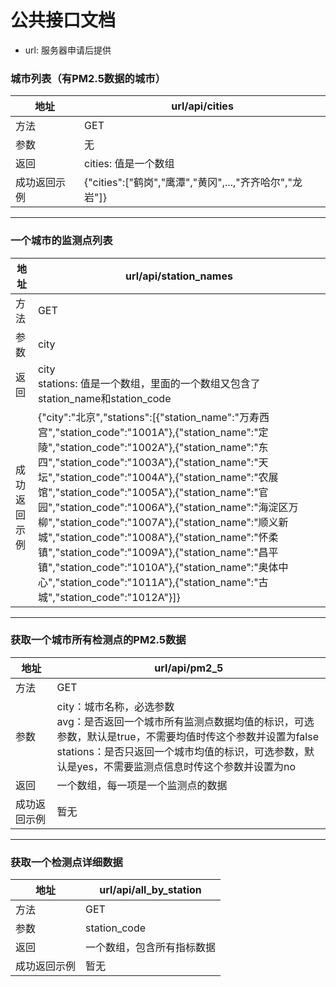 # 公共接口文档

* url: 服务器申请后提供


### 城市列表（有PM2.5数据的城市）
| 地址 | url/api/cities|
| -- | -- |
| 方法 | GET |
| 参数 | 无 |
| 返回 | cities: 值是一个数组 |
|成功返回示例|{"cities":["鹤岗","鹰潭","黄冈",...,"齐齐哈尔","龙岩"]}|

---

### 一个城市的监测点列表
| 地址 | url/api/station_names |
| -- | -- |
| 方法 | GET |
| 参数 | city |
| 返回 |  city <br>  stations: 值是一个数组，里面的一个数组又包含了station_name和station_code  |
| 成功返回示例 | {"city":"北京","stations":[{"station_name":"万寿西宫","station_code":"1001A"},{"station_name":"定陵","station_code":"1002A"},{"station_name":"东四","station_code":"1003A"},{"station_name":"天坛","station_code":"1004A"},{"station_name":"农展馆","station_code":"1005A"},{"station_name":"官园","station_code":"1006A"},{"station_name":"海淀区万柳","station_code":"1007A"},{"station_name":"顺义新城","station_code":"1008A"},{"station_name":"怀柔镇","station_code":"1009A"},{"station_name":"昌平镇","station_code":"1010A"},{"station_name":"奥体中心","station_code":"1011A"},{"station_name":"古城","station_code":"1012A"}]}|

---

### 获取一个城市所有检测点的PM2.5数据
| 地址 | url/api/pm2_5 |
| -- | -- |
| 方法 | GET |
| 参数 | city：城市名称，必选参数<br> avg：是否返回一个城市所有监测点数据均值的标识，可选参数，默认是true，不需要均值时传这个参数并设置为false <br> stations：是否只返回一个城市均值的标识，可选参数，默认是yes，不需要监测点信息时传这个参数并设置为no |
| 返回 | 一个数组，每一项是一个监测点的数据 |
| 成功返回示例 | 暂无 |

---

### 获取一个检测点详细数据
| 地址 | url/api/all_by_station |
| -- | -- |
| 方法 | GET |
| 参数 | station_code |
| 返回 | 一个数组，包含所有指标数据 |
| 成功返回示例 | 暂无 |




